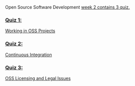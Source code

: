 Open Source Software Development <a target = "_blank" href = "https://www.coursera.org/learn/open-source-software-development-methods/home/week/2">week 2 contains 3 quiz.
  
### Quiz 1:
  
Working in OSS Projects
  
### Quiz 2:
  
Continuous Integration
  
### Quiz 3:
  
OSS Licensing and Legal Issues
  
